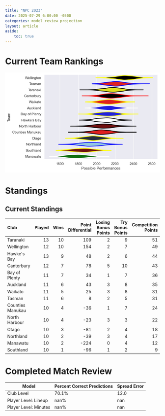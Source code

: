 ```yaml
---  
title: "NPC 2023"  
date: 2025-07-29 6:00:00 -0500  
categories: model review projection  
layout: article  
aside:  
    toc: true  
---
```

# Current Team Rankings


![Club Rankings](plots/rankings_NPC_2023.png)
# Standings

## Current Standings


| Club             |   Played |   Wins |   Point Differential |   Losing Bonus Points |   Try Bonus Points |   Competition Points |
|:-----------------|---------:|-------:|---------------------:|----------------------:|-------------------:|---------------------:|
| Taranaki         |       13 |     10 |                  109 |                     2 |                  9 |                   51 |
| Wellington       |       12 |     10 |                  154 |                     2 |                  7 |                   49 |
| Hawke's Bay      |       13 |      9 |                   48 |                     2 |                  6 |                   44 |
| Canterbury       |       12 |      7 |                   78 |                     5 |                 10 |                   43 |
| Bay of Plenty    |       11 |      7 |                   34 |                     1 |                  7 |                   36 |
| Auckland         |       11 |      6 |                   43 |                     3 |                  8 |                   35 |
| Waikato          |       11 |      5 |                   25 |                     3 |                  8 |                   31 |
| Tasman           |       11 |      6 |                    8 |                     2 |                  5 |                   31 |
| Counties Manukau |       10 |      4 |                  -36 |                     1 |                  7 |                   24 |
| North Harbour    |       10 |      4 |                  -23 |                     3 |                  3 |                   22 |
| Otago            |       10 |      3 |                  -81 |                     2 |                  4 |                   18 |
| Northland        |       10 |      2 |                  -39 |                     3 |                  4 |                   17 |
| Manawatu         |       10 |      2 |                 -224 |                     0 |                  4 |                   12 |
| Southland        |       10 |      1 |                  -96 |                     1 |                  2 |                    9 |



# Completed Match Review


| Model | Percent Correct Predictions | Spread Error |
| ------ | ------ | ------ |
| Club Level | 70.1% | 12.0 |
| Player Level: Lineup | nan% | nan |
| Player Level: Minutes | nan% | nan |


